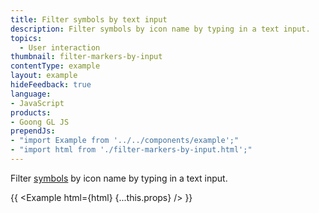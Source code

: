 ```yaml
---
title: Filter symbols by text input
description: Filter symbols by icon name by typing in a text input.
topics:
  - User interaction
thumbnail: filter-markers-by-input
contentType: example
layout: example
hideFeedback: true
language:
- JavaScript
products:
- Goong GL JS
prependJs:
- "import Example from '../../components/example';"
- "import html from './filter-markers-by-input.html';"
---
```


Filter [symbols](/docs/style-spec/layers/#symbol) by icon name by typing in a text input.

{{ <Example html={html} {...this.props} /> }}

